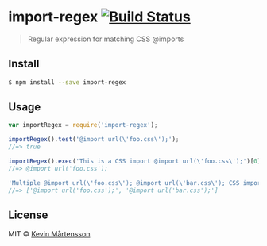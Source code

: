 # import-regex [![Build Status](https://travis-ci.org/kevva/import-regex.svg?branch=master)](https://travis-ci.org/kevva/import-regex)

> Regular expression for matching CSS @imports

## Install

```sh
$ npm install --save import-regex
```

## Usage

```js
var importRegex = require('import-regex');

importRegex().test('@import url(\'foo.css\');');
//=> true

importRegex().exec('This is a CSS import @import url(\'foo.css\');')[0].trim();
//=> @import url('foo.css');

'Multiple @import url(\'foo.css\'); @import url(\'bar.css\'); CSS imports'.match(importRegex());
//=> ['@import url('foo.css');', '@import url('bar.css');']
```

## License

MIT © [Kevin Mårtensson](http://kevinmartensson.com)
